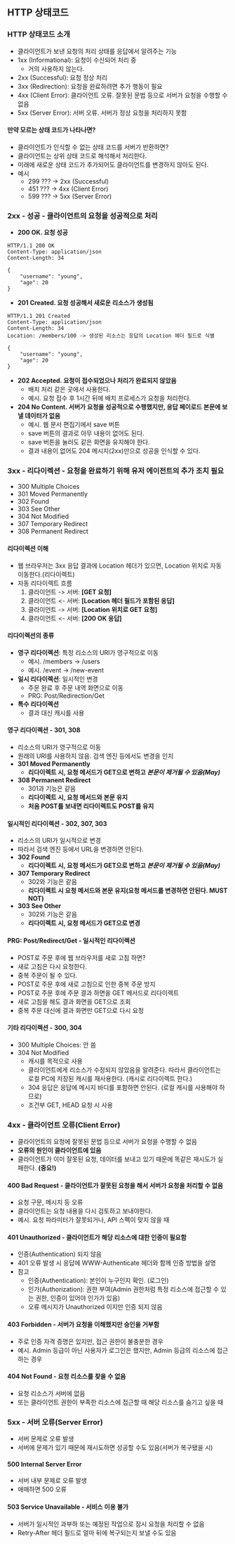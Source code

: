 ## HTTP 상태코드

### HTTP 상태코드 소개
- 클라이언트가 보낸 요청의 처리 상태를 응답에서 알려주는 기능
- 1xx (Informational): 요청이 수신되어 처리 중
  - 거의 사용하지 않는다.
- 2xx (Successful): 요청 정상 처리
- 3xx (Redirection): 요청을 완료하려면 추가 행동이 필요
- 4xx (Client Error): 클라이언트 오류. 잘못된 문법 등으로 서버가 요청을 수행할 수 없음
- 5xx (Server Error): 서버 오류. 서버가 정상 요청을 처리하지 못함

#### 만약 모르는 상태 코드가 나타나면?
- 클라이언트가 인식할 수 없는 상태 코드를 서버가 반환하면?
- 클라이언트는 상위 상태 코드로 해석해서 처리한다.
- 미래에 새로운 상태 코드가 추가되어도 클라이언트를 변경하지 않아도 된다.
- 예시
  - 299 ??? -> 2xx (Successful)
  - 451 ??? -> 4xx (Client Error)
  - 599 ??? -> 5xx (Server Error)

### 2xx - 성공 - 클라이언트의 요청을 성공적으로 처리
- **200 OK. 요청 성공**
```http request
HTTP/1.1 200 OK
Content-Type: application/json
Content-Length: 34

{
    "username": "young",
    "age": 20
}
```
- **201 Created. 요청 성공해서 새로운 리소스가 생성됨**
```http request
HTTP/1.1 201 Created
Content-Type: application/json
Content-Length: 34
Location: /members/100 -> 생성된 리소스는 응답의 Location 헤더 필드로 식별

{
    "username": "young",
    "age": 20
}
```
- **202 Accepted. 요청이 접수되었으나 처리가 완료되지 않았음**
  - 배치 처리 같은 곳에서 사용한다.
  - 예시. 요청 접수 후 1시간 뒤에 배치 프로세스가 요청을 처리한다.
- **204 No Content. 서버가 요청을 성공적으로 수행했지만, 응답 페이로드 본문에 보낼 데이터가 없음**
  - 예시. 웹 문서 편집기에서 save 버튼
  - save 버튼의 결과로 아무 내용이 없어도 된다.
  - save 버튼을 눌러도 같은 화면을 유지해야 한다.
  - 결과 내용이 없어도 204 메시지(2xx)만으로 성공을 인식할 수 있다.

### 3xx - 리다이렉션 - 요청을 완료하기 위해 유저 에이전트의 추가 조치 필요
- 300 Multiple Choices
- 301 Moved Permanently
- 302 Found
- 303 See Other
- 304 Not Modified
- 307 Temporary Redirect
- 308 Permanent Redirect

#### 리다이렉션 이해
- 웹 브라우저는 3xx 응답 결과에 Location 헤더가 있으면, Location 위치로 자동 이동한다.(리다이렉트)
- 자동 리다이렉트 흐름
  1. 클라이언트 -> 서버: **[GET 요청]**
  2. 클라이언트 <- 서버: **[Location 헤더 필드가 포함된 응답]**
  3. 클라이언트 -> 서버: **[Location 위치로 GET 요청]**
  4. 클라이언트 <- 서버: **[200 OK 응답]**

#### 리다이렉션의 종류
- **영구 리다이렉션**: 특정 리소스의 URI가 영구적으로 이동
  - 예시. /members -> /users
  - 예시. /event -> /new-event
- **일시 리다이렉션**: 일시적인 변경
  - 주문 완료 후 주문 내역 화면으로 이동
  - PRG: Post/Redirection/Get
- **특수 리다이렉션**
  - 결과 대신 캐시를 사용

#### 영구 리다이렉션 - 301, 308
- 리소스의 URI가 영구적으로 이동
- 원래의 URI를 사용하지 않음. 검색 엔진 등에서도 변경을 인지
- **301 Moved Permanently**
  - **리다이렉트 시, 요청 메서드가 GET으로 변하고 _본문이 제거될 수 있음(May)_**
- **308 Permanent Redirect**
  - 301과 기능은 같음
  - **리다이렉트 시, 요청 메서드와 본문 유지**
  - **처음 POST를 보내면 리다이렉트도 POST를 유지**

#### 일시적인 리다이렉션 - 302, 307, 303
- 리소스의 URI가 일시적으로 변경
- 따라서 검색 엔진 등에서 URL을 변경하면 안된다.
- **302 Found**
  - **리다이렉트 시, 요청 메서드가 GET으로 변하고 _본문이 제거될 수 있음(May)_**
- **307 Temporary Redirect**
  - 302와 기능은 같음
  - **리다이렉트 시 요청 메서드와 본문 유지(요청 메서드를 변경하면 안된다. MUST NOT)**
- **303 See Other**
  - 302와 기능은 같음
  - **리다이렉트 시, 요청 메서드가 GET으로 변경**

#### PRG: Post/Redirect/Get - 일시적인 리다이렉션
- POST로 주문 후에 웹 브라우저를 새로 고침 하면?
- 새로 고침은 다시 요청한다.
- 중복 주문이 될 수 있다.
- POST로 주문 후에 새로 고침으로 인한 중복 주문 방지
- POST로 주문 후에 주문 결과 하면을 GET 메서드로 리다이렉트
- 새로 고침을 해도 결과 화면을 GET으로 조회
- 중복 주문 대신에 결과 화면만 GET으로 다시 요청

#### 기타 리다이렉션 - 300, 304
- 300 Multiple Choices: 안 씀
- 304 Not Modified
  - 캐시를 목적으로 사용
  - 클라이언트에게 리소스가 수정되지 않았음을 알려준다. 따라서 클라이언트는 로컬 PC에 저장된 캐시를 재사용한다. (캐시로 리다이렉트 한다.)
  - 304 응답은 응답에 메시지 바디를 포함하면 안된다. (로컬 캐시를 사용해야 하므로)
  - 조건부 GET, HEAD 요청 시 사용

### 4xx - 클라이언트 오류(Client Error)
- 클라이언트의 요청에 잘못된 문법 등으로 서버가 요청을 수행할 수 없음
- **오류의 원인이 클라이언트에 있음**
- 클라이언트가 이미 잘못된 요청, 데이터를 보내고 있기 때문에 똑같은 재시도가 실패한다. **(중요!)**

#### 400 Bad Request - 클라이언트가 잘못된 요청을 해서 서버가 요청을 처리할 수 없음
- 요청 구문, 메시지 등 오류
- 클라이언트는 요청 내용을 다시 검토하고 보내야한다.
- 예시. 요청 파라미터가 잘못되거나, API 스펙이 맞지 않을 때

#### 401 Unauthorized - 클라이언트가 해당 리소스에 대한 인증이 필요함
- 인증(Authentication) 되지 않음
- 401 오류 발생 시 응답에 WWW-Authenticate 헤더와 함께 인증 방법을 설명
- 참고
  - 인증(Authentication): 본인이 누구인지 확인. (로그인)
  - 인가(Authorization): 권한 부여(Admin 권한처럼 특정 리소스에 접근할 수 있는 권한, 인증이 있어야 인가가 있음)
  - 오류 메시지가 Unauthorized 이지만 인증 되지 않음

#### 403 Forbidden - 서버가 요청을 이해했지만 승인을 거부함
- 주로 인증 자격 증명은 있지만, 접근 권한이 불충분한 경우
- 예시. Admin 등급이 아닌 사용자가 로그인은 했지만, Admin 등급의 리소스에 접근하는 경우

#### 404 Not Found - 요청 리소스를 찾을 수 없음
- 요청 리소스가 서버에 없음
- 또는 클라이언트 권한이 부족한 리소스에 접근할 때 해당 리소스를 숨기고 싶을 때

### 5xx - 서버 오류(Server Error)
- 서버 문제로 오류 발생
- 서버에 문제가 있기 때문에 재시도하면 성공할 수도 있음(서버가 복구됐을 시)

#### 500 Internal Server Error
- 서버 내부 문제로 오류 발생
- 애매하면 500 오류

#### 503 Service Unavailable - 서비스 이용 불가
- 서버가 일시적인 과부하 또는 예정된 작업으로 잠시 요청을 처리할 수 없음
- Retry-After 헤더 필드로 얼마 뒤에 복구되는지 보낼 수도 있음